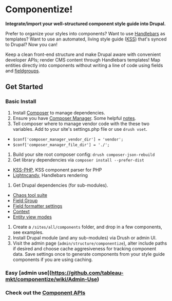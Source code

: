 # Componentize!

**Integrate/import your well-structured component style guide into Drupal.**

Prefer to organize your styles into components?  Want to use [Handlebars](http://handlebarsjs.com) as templates?  Want to use an automated, living style guide ([KSS](http://warpspire.com/kss/styleguides)) that's synced to Drupal?  Now you can!

Keep a clean front-end structure and make Drupal aware with convenient developer APIs; render CMS content through Handlebars templates!  Map entities directly into components without writing a line of code using fields and [fieldgroups](https://www.drupal.org/project/field_group).

## Get Started

### Basic Install
1. Install [Composer](https://getcomposer.org/doc/00-intro.md) to manage dependencies.
1. Ensure you have [Composer Manager](https://www.drupal.org/project/composer_manager). Some helpful [notes](https://www.drupal.org/node/2405805).
1. Tell composer where to manage vendor code with the these two variables. Add to your site's settings.php file or use `drush vset`.
  * `$conf['composer_manager_vendor_dir'] = 'vendor';`
  * `$conf['composer_manager_file_dir'] = './';`
1. Build your site root composer config: `drush composer-json-rebuild`
1. Get library dependencies via `composer install --prefer-dist`
  * [KSS-PHP](https://github.com/scaninc/kss-php), KSS component parser for PHP
  * [Lightncandy](https://github.com/zordius/lightncandy), Handlebars rendering
1. Get Drupal dependencies (for sub-modules).
  * [Chaos tool suite](http://www.drupal.org/project/ctools)
  * [Field Group](http://www.drupal.org/project/field_group)
  * [Field formatter settings](http://www.drupal.org/project/field_formatter_settings)
  * [Context](http://www.drupal.org/project/context)
  * [Entity view modes](https://www.drupal.org/project/entity_view_mode)
1. Create a `/sites/all/components` folder, and drop in a few components, see examples.
1. Install Drupal module (and any sub-modules) via Drush or admin UI.
1. Visit the admin page (`admin/structure/componentize`), alter include paths if desired and choose cache aggresiveness for tracking component data.  Save settings once to generate components from your style guide components if you are using caching.

### Easy [admin use[(https://github.com/tableau-mkt/componentize/wiki/Admin-Use)

### Check out the [Component APIs](https://github.com/tableau-mkt/componentize/wiki/Component-APIs)
